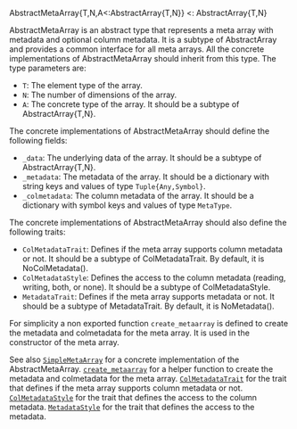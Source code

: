 AbstractMetaArray{T,N,A<:AbstractArray{T,N}} <: AbstractArray{T,N}

AbstractMetaArray is an abstract type that represents a meta array with metadata and optional column metadata.   It is a subtype of AbstractArray and provides a common interface for all meta arrays. All the concrete implementations of   AbstractMetaArray should inherit from this type.   The type parameters are:

  * `T`: The element type of the array.
  * `N`: The number of dimensions of the array.
  * `A`: The concrete type of the array. It should be a subtype of AbstractArray{T,N}.

The concrete implementations of AbstractMetaArray should define the following fields:

  * `_data`: The underlying data of the array. It should be a subtype of AbstractArray{T,N}.
  * `_metadata`: The metadata of the array. It should be a dictionary with string keys and values of type `Tuple{Any,Symbol}`.
  * `_colmetadata`: The column metadata of the array. It should be a dictionary with symbol keys and values of type `MetaType`.

The concrete implementations of AbstractMetaArray should also define the following traits:

  * `ColMetadataTrait`: Defines if the meta array supports column metadata or not. It should be a subtype of ColMetadataTrait. By default, it is NoColMetadata().
  * `ColMetadataStyle`: Defines the access to the column metadata (reading, writing, both, or none). It should be a subtype of ColMetadataStyle.
  * `MetadataTrait`: Defines if the meta array supports metadata or not. It should be a subtype of MetadataTrait. By default, it is NoMetadata().

For simplicity a non exported function `create_metaarray` is defined to create the metadata and colmetadata for the meta array.   It is used in the constructor of the meta array.

See also [`SimpleMetaArray`](@ref) for a concrete implementation of the AbstractMetaArray.     [`create_metaarray`](@ref) for a helper function to create the metadata and colmetadata for the meta array.     [`ColMetadataTrait`](@ref) for the trait that defines if the meta array supports column metadata or not.     [`ColMetadataStyle`](@ref) for the trait that defines the access to the column metadata.     [`MetadataStyle`](@ref) for the trait that defines the access to the metadata.
